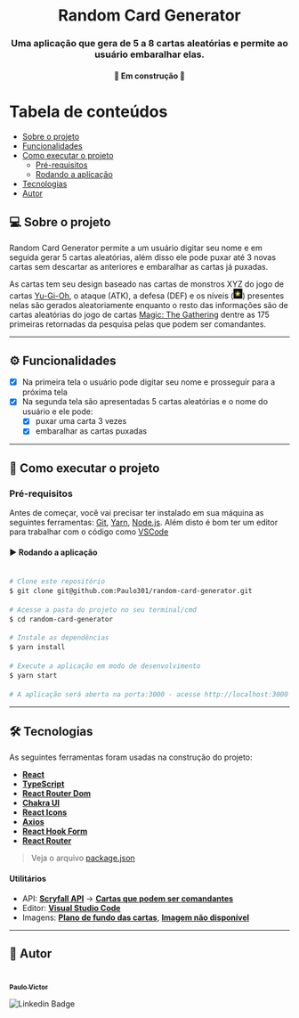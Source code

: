 <h1 align="center">
  Random Card Generator 
</h1>

<h3 align="center">
  Uma aplicação que gera de 5 a 8 cartas aleatórias e permite ao usuário embaralhar elas.
</h3>

<h4 align="center">
	🚧   Em construção   🚧
</h4>

Tabela de conteúdos
=================
<!--ts-->
   * [Sobre o projeto](#user-content--sobre-o-projeto)
   * [Funcionalidades](#user-content--funcionalidades)
   * [Como executar o projeto](#-como-executar-o-projeto)
     * [Pré-requisitos](#pré-requisitos)
     * [Rodando a aplicação](#user-content--rodando-a-aplicação)
   * [Tecnologias](#user-content--tecnologias)
   * [Autor](#user-content--autor)
<!--te-->


## 💻 Sobre o projeto

Random Card Generator permite a um usuário digitar seu nome e em seguida gerar 5 cartas aleatórias, além disso ele pode puxar até 3 novas cartas sem descartar as anteriores e embaralhar as cartas já puxadas. 

As cartas tem seu design baseado nas cartas de monstros XYZ do jogo de cartas [Yu-Gi-Oh](https://www.yugioh-card.com/en/), o ataque (ATK), a defesa (DEF) e os níveis (<img alt="Monster level" title="Level" src="./src/assets/level.png" width="16px">) presentes nelas são gerados aleatoriamente enquanto o resto das informações são de cartas aleatórias do jogo de cartas [Magic: The Gathering](https://magic.wizards.com/pt-BR) dentre as 175 primeiras retornadas da pesquisa pelas que podem ser comandantes. 

---

## ⚙️ Funcionalidades

- [x] Na primeira tela o usuário pode digitar seu nome e prosseguir para a próxima tela
- [x] Na segunda tela são apresentadas 5 cartas aleatórias e o nome do usuário e ele pode:
  - [x] puxar uma carta 3 vezes
  - [x] embaralhar as cartas puxadas

---

## 🚀 Como executar o projeto

### Pré-requisitos

Antes de começar, você vai precisar ter instalado em sua máquina as seguintes ferramentas:
[Git](https://git-scm.com), [Yarn](https://yarnpkg.com/), [Node.js](https://nodejs.org/en/). 
Além disto é bom ter um editor para trabalhar com o código como [VSCode](https://code.visualstudio.com/)


#### ▶️ Rodando a aplicação

```bash

# Clone este repositório
$ git clone git@github.com:Paulo301/random-card-generator.git

# Acesse a pasta do projeto no seu terminal/cmd
$ cd random-card-generator

# Instale as dependências
$ yarn install

# Execute a aplicação em modo de desenvolvimento
$ yarn start

# A aplicação será aberta na porta:3000 - acesse http://localhost:3000

```

---

## 🛠 Tecnologias

As seguintes ferramentas foram usadas na construção do projeto:

-   **[React](https://reactjs.org/)**  
-   **[TypeScript](https://www.typescriptlang.org/)**
-   **[React Router Dom](https://github.com/ReactTraining/react-router/tree/master/packages/react-router-dom)**
-   **[Chakra UI](https://chakra-ui.com/)**
-   **[React Icons](https://react-icons.github.io/react-icons/)**
-   **[Axios](https://github.com/axios/axios)**
-   **[React Hook Form](https://react-hook-form.com/)**
-   **[React Router](https://reactrouter.com/)**

> Veja o arquivo  [package.json](https://github.com/Paulo301/random-card-generator/blob/main/package.json)

#### [](https://github.com/tgmarinho/Ecoleta#utilit%C3%A1rios)**Utilitários**

-   API:  **[Scryfall API](https://scryfall.com/docs/api)**  →   **[Cartas que podem ser comandantes](https://api.scryfall.com/cards/search?q=is%3Acommander)**
-   Editor:  **[Visual Studio Code](https://code.visualstudio.com/)** 
-   Imagens:  **[Plano de fundo das cartas](https://www.deviantart.com/graysongoodwin/art/Yu-Gi-Oh-Card-Textures-661350432)**,  **[Imagem não disponível](https://www.dreamstime.com/no-image-available-icon-flat-vector-no-image-available-icon-flat-vector-illustration-image132482953)**

---

## 👤 Autor

<a href="https://github.com/Paulo301">
 <img style="border-radius: 50%;" src="https://avatars.githubusercontent.com/u/51863723?v=4" width="100px;" alt=""/>
 <br />
 <sub><b>Paulo Victor</b></sub></a>
 <br />
 
![Linkedin Badge](https://img.shields.io/badge/-Paulo%20Victor-blue?style=flat-square&logo=Linkedin&logoColor=white&link=https://www.linkedin.com/in/paulo-victor-lemos-de-almeida-569040186/)